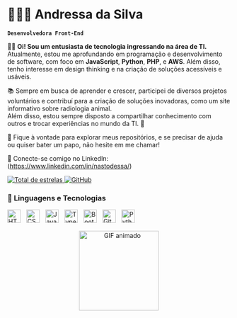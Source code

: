 # 👩🏿‍💻 **Andressa da Silva**

**`Desenvolvedora Front-End`**

👋🏾 **Oi! Sou um entusiasta de tecnologia ingressando na área de TI.**  
Atualmente, estou me aprofundando em programação e desenvolvimento de software, com foco em **JavaScript**, **Python**, **PHP**, e **AWS**. Além disso, tenho interesse em design thinking e na criação de soluções acessíveis e usáveis.

📚 Sempre em busca de aprender e crescer, participei de diversos projetos voluntários e contribuí para a criação de soluções inovadoras, como um site informativo sobre radiologia animal.  
Além disso, estou sempre disposto a compartilhar conhecimento com outros e trocar experiências no mundo da TI. 🚀

🔧 Fique à vontade para explorar meus repositórios, e se precisar de ajuda ou quiser bater um papo, não hesite em me chamar!

🔗 Conecte-se comigo no LinkedIn:
(https://www.linkedin.com/in/nastodessa/)
<p align="left">
    <a href="https://github.com/nastodessa?tab=repositories&sort=stargazers">
        <img 
            alt="Total de estrelas" 
            title="Total de estrelas GitHub" 
            src="https://custom-icon-badges.demolab.com/github/stars/nastodessa?color=55960c&style=for-the-badge&labelColor=488207&logo=star&label=estrelas"
        />
    </a>
    <a href="https://github.com/nastodessa?tab=followers">
        <img 
            alt="GitHub"
            title="Me siga no GitHub" 
            src="https://custom-icon-badges.demolab.com/github/followers/nastodessa?color=236ad3&labelColor=1155ba&style=for-the-badge&logo=github&label=Seguidores&logoColor=white"
        />
    </a>
</p>

### 🤖 Linguagens e Tecnologias

<img 
    align="left" 
    alt="HTML"
    title="HTML" 
    width="30px" 
    style="padding-right: 10px;" 
    src="https://cdn.jsdelivr.net/gh/devicons/devicon@latest/icons/html5/html5-original.svg" 
/>
<img 
    align="left" 
    alt="CSS" 
    title="CSS"
    width="30px" 
    style="padding-right: 10px;" 
    src="https://cdn.jsdelivr.net/gh/devicons/devicon@latest/icons/css3/css3-original.svg" 
/>
<img 
    align="left" 
    alt="JavaScript" 
    title="JavaScript"
    width="30px" 
    style="padding-right: 10px;" 
    src="https://cdn.jsdelivr.net/gh/devicons/devicon@latest/icons/javascript/javascript-original.svg" 
/>
<img 
    align="left" 
    alt="TypeScript"
    title="TypeScript" 
    width="30px" 
    style="padding-right: 10px;" 
    src="https://cdn.jsdelivr.net/gh/devicons/devicon@latest/icons/typescript/typescript-original.svg" 
/>
<img 
    align="left" 
    alt="Bootstrap"
    title="Bootstrap" 
    width="30px" 
    style="padding-right: 10px;" 
    src="https://cdn.jsdelivr.net/gh/devicons/devicon@latest/icons/bootstrap/bootstrap-original.svg" 
/>
<img 
    align="left" 
    alt="Git" 
    title="Git"
    width="30px" 
    style="padding-right: 10px;" 
    src="https://cdn.jsdelivr.net/gh/devicons/devicon@latest/icons/git/git-original.svg" 
/>
<img 
    align="left" 
    alt="Python" 
    title="Python"
    width="30px" 
    style="padding-right: 10px;" 
    src="https://cdn.jsdelivr.net/gh/devicons/devicon@latest/icons/python/python-original.svg" 
/>


<br/>
<br/>


<p align="center">
    <img src="https://github.com/user-attachments/assets/af11d3ae-f648-4c68-bea5-883b67142dfc" width="180px" alt="GIF animado">
</p>





